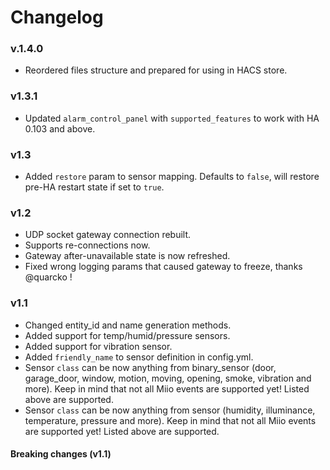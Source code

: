 # Changelog

### v.1.4.0

* Reordered files structure and prepared for using in HACS store.

### v1.3.1

* Updated `alarm_control_panel` with `supported_features` to work with HA 0.103 and above.

### v1.3

* Added `restore` param to sensor mapping. Defaults to `false`, will restore pre-HA restart state if set to `true`.

### v1.2

* UDP socket gateway connection rebuilt.
* Supports re-connections now.
* Gateway after-unavailable state is now refreshed.
* Fixed wrong logging params that caused gateway to freeze, thanks @quarcko !

### v1.1

* Changed entity_id and name generation methods.
* Added support for temp/humid/pressure sensors.
* Added support for vibration sensor.
* Added `friendly_name` to sensor definition in config.yml.
* Sensor `class` can be now anything from binary_sensor (door, garage_door, window, motion, moving, opening, smoke, vibration and more).
  Keep in mind that not all Miio events are supported yet! Listed above are supported.
* Sensor `class` can be now anything from sensor (humidity, illuminance, temperature, pressure and more).
  Keep in mind that not all Miio events are supported yet! Listed above are supported.

#### Breaking changes (v1.1)
